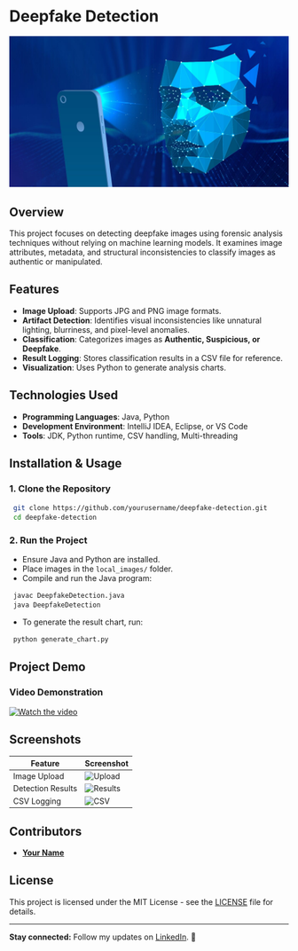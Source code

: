 # **Deepfake Detection**

![Deepfake Detection](Deepfake.jpg)

## **Overview**
This project focuses on detecting deepfake images using forensic analysis techniques without relying on machine learning models. It examines image attributes, metadata, and structural inconsistencies to classify images as authentic or manipulated.

## **Features**
- **Image Upload**: Supports JPG and PNG image formats.
- **Artifact Detection**: Identifies visual inconsistencies like unnatural lighting, blurriness, and pixel-level anomalies.
- **Classification**: Categorizes images as **Authentic, Suspicious, or Deepfake**.
- **Result Logging**: Stores classification results in a CSV file for reference.
- **Visualization**: Uses Python to generate analysis charts.

## **Technologies Used**
- **Programming Languages**: Java, Python
- **Development Environment**: IntelliJ IDEA, Eclipse, or VS Code
- **Tools**: JDK, Python runtime, CSV handling, Multi-threading

## **Installation & Usage**
### **1. Clone the Repository**
```bash
 git clone https://github.com/yourusername/deepfake-detection.git
 cd deepfake-detection
```

### **2. Run the Project**
- Ensure Java and Python are installed.
- Place images in the `local_images/` folder.
- Compile and run the Java program:
```bash
 javac DeepfakeDetection.java
 java DeepfakeDetection
```
- To generate the result chart, run:
```bash
 python generate_chart.py
```

## **Project Demo**
### **Video Demonstration**
[![Watch the video](images/deepfake.jpg)](https://youtu.be/Cyd41Zw7aYs)

## **Screenshots**
| Feature | Screenshot |
|---------|------------|
| Image Upload | ![Upload](images/upload.png) |
| Detection Results | ![Results](images/results.png) |
| CSV Logging | ![CSV](images/csv_log.png) |

## **Contributors**
- **[Your Name](https://www.linkedin.com/in/yourprofile)**

## **License**
This project is licensed under the MIT License - see the [LICENSE](LICENSE) file for details.

---
**Stay connected:** Follow my updates on [LinkedIn](https://www.linkedin.com/in/yourprofile). 🚀


